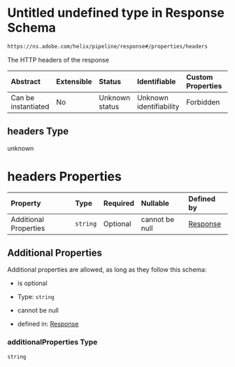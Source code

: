 # Untitled undefined type in Response Schema

```txt
https://ns.adobe.com/helix/pipeline/response#/properties/headers
```

The HTTP headers of the response

| Abstract            | Extensible | Status         | Identifiable            | Custom Properties | Additional Properties | Access Restrictions | Defined In                                                           |
| :------------------ | :--------- | :------------- | :---------------------- | :---------------- | :-------------------- | :------------------ | :------------------------------------------------------------------- |
| Can be instantiated | No         | Unknown status | Unknown identifiability | Forbidden         | Allowed               | none                | [response.schema.json*](response.schema.json "open original schema") |

## headers Type

unknown

# headers Properties

| Property              | Type     | Required | Nullable       | Defined by                                                                                                                                              |
| :-------------------- | :------- | :------- | :------------- | :------------------------------------------------------------------------------------------------------------------------------------------------------ |
| Additional Properties | `string` | Optional | cannot be null | [Response](response-properties-headers-additionalproperties.md "https://ns.adobe.com/helix/pipeline/response#/properties/headers/additionalProperties") |

## Additional Properties

Additional properties are allowed, as long as they follow this schema:



*   is optional

*   Type: `string`

*   cannot be null

*   defined in: [Response](response-properties-headers-additionalproperties.md "https://ns.adobe.com/helix/pipeline/response#/properties/headers/additionalProperties")

### additionalProperties Type

`string`

